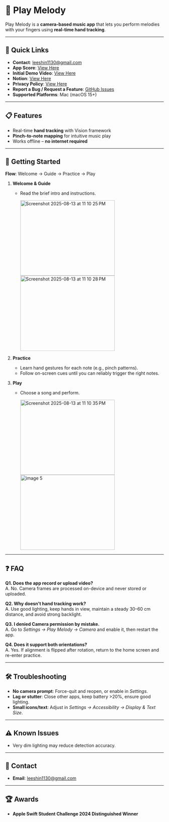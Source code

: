# 🎵 Play Melody

Play Melody is a **camera-based music app** that lets you perform melodies with your fingers using **real-time hand tracking**.  

---

## 🔗 Quick Links
- **Contact**: leeshin1130@gmail.com
- **App Score**: [View Here](https://apps.apple.com/kr/app/play-melody/id6749957721?l=en-GB&mt=12)
- **Initial Demo Video**: [View Here](https://www.youtube.com/watch?v=Nsz66Aq19CE)
- **Notion**: [View Here](https://www.notion.so/shinwonlee/Melody-SSC24-2453299b9fa48062aee2e9c024248443)
- **Privacy Policy**: [View Here](https://github.com/LeeShinwon/Play-Melody/wiki/Privacy-Policy)
- **Report a Bug / Request a Feature**: [GitHub Issues](https://github.com/LeeShinwon/Play-Melody/issues)  
- **Supported Platforms**: Mac (macOS 15+)

---

## 📋 Features
- Real-time **hand tracking** with Vision framework
- **Pinch-to-note mapping** for intuitive music play
- Works offline – **no internet required**

---

## 🚀 Getting Started
**Flow**: Welcome → Guide → Practice → Play

1. **Welcome & Guide**  
   - Read the brief intro and instructions.
     
      <img width="300" height="239" alt="Screenshot 2025-08-13 at 11 10 25 PM" src="https://github.com/user-attachments/assets/307dad5a-fb79-4197-85d8-d3cd107569b7" />
      <img width="300" height="239" alt="Screenshot 2025-08-13 at 11 10 28 PM" src="https://github.com/user-attachments/assets/d0c39910-a256-44f7-99a8-29d46824a8af" />
   
2. **Practice**  
   - Learn hand gestures for each note (e.g., pinch patterns).  
   - Follow on-screen cues until you can reliably trigger the right notes.


3. **Play**  
   - Choose a song and perform.
     
      <img width="300" height="238" alt="Screenshot 2025-08-13 at 11 10 35 PM" src="https://github.com/user-attachments/assets/e29df3f7-8a7c-45a6-a8ba-ba1603075f29" />
      <img width="300" height="238" alt="image 5" src="https://github.com/user-attachments/assets/c3662ac5-e45f-4170-ba03-51fce22e3dce" />
---

## ❓ FAQ

**Q1. Does the app record or upload video?**  
A. No. Camera frames are processed on-device and never stored or uploaded.

**Q2. Why doesn’t hand tracking work?**  
A. Use good lighting, keep hands in view, maintain a steady 30–60 cm distance, and avoid strong backlight.

**Q3. I denied Camera permission by mistake.**  
A. Go to *Settings → Play Melody → Camera* and enable it, then restart the app.

**Q4. Does it support both orientations?**  
A. Yes. If alignment is flipped after rotation, return to the home screen and re-enter practice.

---

## 🛠 Troubleshooting
- **No camera prompt**: Force-quit and reopen, or enable in *Settings*.  
- **Lag or stutter**: Close other apps, keep battery >20%, ensure good lighting.  
- **Small icons/text**: Adjust in *Settings → Accessibility → Display & Text Size*.

---

## ⚠ Known Issues
- Very dim lighting may reduce detection accuracy.

---

## 📧 Contact
- **Email**: leeshin1130@gmail.com  

---

## 🏆 Awards
- **Apple Swift Student Challenge 2024 Distinguished Winner**
